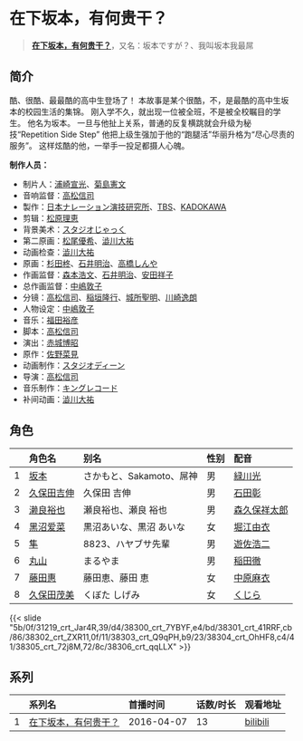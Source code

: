 # 在下坂本，有何贵干？


> <u>**[在下坂本，有何贵干？](https://bgm.tv/subject/165829)**</u>，又名：坂本ですが？、我叫坂本我最屌

## 简介

酷、很酷、最最酷的高中生登场了！
本故事是某个很酷，不，是最酷的高中生坂本的校园生活的集锦。
刚入学不久，就出现一位被全班，不是被全校瞩目的学生。
他名为坂本。
一旦与他扯上关系，普通的反复横跳就会升级为秘技“Repetition Side Step”
他把上级生强加于他的“跑腿活”华丽升格为“尽心尽责的服务”。
这样炫酷的他，一举手一投足都摄人心魄。

**制作人员：**
- 制片人：[浦崎宣光](https://bgm.tv/person/13569)、[菊島憲文](https://bgm.tv/person/35942)
- 音响监督：[高松信司](https://bgm.tv/person/1280)
- 製作：[日本ナレーション演技研究所](https://bgm.tv/person/43103)、[TBS](https://bgm.tv/person/27)、[KADOKAWA](https://bgm.tv/person/19306)
- 剪辑：[松原理恵](https://bgm.tv/person/8906)
- 背景美术：[スタジオじゃっく](https://bgm.tv/person/11891)
- 第二原画：[松尾優希](https://bgm.tv/person/44845)、[澁川大祐](https://bgm.tv/person/35538)
- 动画检查：[澁川大祐](https://bgm.tv/person/35538)
- 原画：[杉田柊](https://bgm.tv/person/27816)、[石井明治](https://bgm.tv/person/241)、[高橋しんや](https://bgm.tv/person/455)
- 作画监督：[森本浩文](https://bgm.tv/person/20171)、[石井明治](https://bgm.tv/person/241)、[安田祥子](https://bgm.tv/person/26264)
- 总作画监督：[中嶋敦子](https://bgm.tv/person/276)
- 分镜：[高松信司](https://bgm.tv/person/1280)、[稲垣隆行](https://bgm.tv/person/1983)、[城所聖明](https://bgm.tv/person/15283)、[川崎逸朗](https://bgm.tv/person/893)
- 人物设定：[中嶋敦子](https://bgm.tv/person/276)
- 音乐：[福田裕彦](https://bgm.tv/person/10672)
- 脚本：[高松信司](https://bgm.tv/person/1280)
- 演出：[赤城博昭](https://bgm.tv/person/20175)
- 原作：[佐野菜見](https://bgm.tv/person/9739)
- 动画制作：[スタジオディーン](https://bgm.tv/person/181)
- 导演：[高松信司](https://bgm.tv/person/1280)
- 音乐制作：[キングレコード](https://bgm.tv/person/264)
- 补间动画：[澁川大祐](https://bgm.tv/person/35538)

## 角色

|     |   角色名   |   别名  | 性别 |  配音  |
|:--- |:------  |:----      |:---  |:--   |
| 1 | [坂本](https://bgm.tv/character/31219) | さかもと、Sakamoto、屌神 | 男 | [緑川光](https://bgm.tv/person/3967) |
| 2 | [久保田吉伸](https://bgm.tv/character/38300) | 久保田 吉伸 | 男 | [石田彰](https://bgm.tv/person/3927) |
| 3 | [濑良裕也](https://bgm.tv/character/38301) | 瀬良裕也、瀬良 裕也 | 男 | [森久保祥太郎](https://bgm.tv/person/4166) |
| 4 | [黑沼爱菜](https://bgm.tv/character/38302) | 黒沼あいな、黒沼 あいな | 女 | [堀江由衣](https://bgm.tv/person/3970) |
| 5 | [隼](https://bgm.tv/character/38303) | 8823、ハヤブサ先輩 | 男 | [遊佐浩二](https://bgm.tv/person/4614) |
| 6 | [丸山](https://bgm.tv/character/38304) | まるやま | 男 | [稲田徹](https://bgm.tv/person/4373) |
| 7 | [藤田惠](https://bgm.tv/character/38305) | 藤田恵、藤田 恵 | 女 | [中原麻衣](https://bgm.tv/person/4145) |
| 8 | [久保田茂美](https://bgm.tv/character/38306) | くぼた しげみ | 女 | [くじら](https://bgm.tv/person/5009) |

{{< slide "5b/0f/31219_crt_Jar4R,39/d4/38300_crt_7YBYF,e4/bd/38301_crt_41RRF,cb/86/38302_crt_ZXR11,0f/11/38303_crt_Q9qPH,b9/23/38304_crt_OhHF8,c4/41/38305_crt_72j8M,72/8c/38306_crt_qqLLX" >}}

## 系列

|     |   系列名   |   首播时间  | 话数/时长  | 观看地址 |
|:---  |:------    |:----      |:---       |:---  |
| 1 |[在下坂本，有何贵干？](https://bgm.tv/subject/165829)| 2016-04-07 | 13 | [bilibili](https://www.bilibili.com/bangumi/play/ep85829)  |



